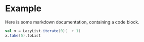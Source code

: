 # Example

Here is some markdown documentation, containing a code block.

```scala mdoc
val x = LazyList.iterate(0)(_ + 1)
x.take(5).toList
```
